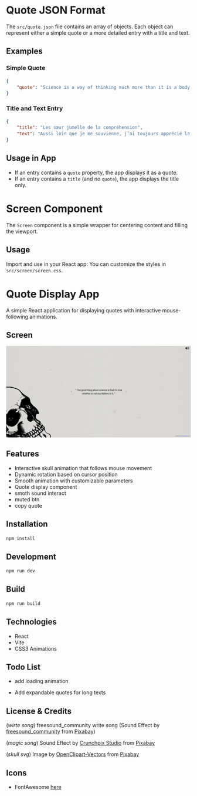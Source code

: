 # Quote JSON Format

The `src/quote.json` file contains an array of objects. Each object can represent either a simple quote or a more detailed entry with a title and text.

## Examples

### Simple Quote
```json
{
	"quote": "Science is a way of thinking much more than it is a body of knowledge."
}
```

### Title and Text Entry
```json
{
	"title": "Les sœur jumelle de la compréhension",
	"text": "Aussi loin que je me souvienne, j’ai toujours apprécié la science. ..."
}
```

## Usage in App
- If an entry contains a `quote` property, the app displays it as a quote.
- If an entry contains a `title` (and no `quote`), the app displays the title only.
# Screen Component

The `Screen` component is a simple wrapper for centering content and filling the viewport.

## Usage

Import and use in your React app:
You can customize the styles in `src/screen/screen.css`.


# Quote Display App

A simple React application for displaying quotes with interactive mouse-following animations.

## Screen
![Alt text](./screen/screen.png?raw=true "Optional Title")

## Features

- Interactive skull animation that follows mouse movement
- Dynamic rotation based on cursor position
- Smooth animation with customizable parameters
- Quote display component
- smoth sound interact
- muted btn
- copy quote

## Installation

```bash
npm install
```

## Development

```bash
npm run dev
```

## Build

```bash
npm run build
```

## Technologies

- React
- Vite
- CSS3 Animations

## Todo List
- add loading animation

- Add expandable quotes for long texts

## License & Credits
(_wirte song_)
freesound_community write song (Sound Effect by <a href="https://pixabay.com/users/freesound_community-46691455/?utm_source=link-attribution&utm_medium=referral&utm_campaign=music&utm_content=38629">freesound_community</a> from <a href="https://pixabay.com/sound-effects//?utm_source=link-attribution&utm_medium=referral&utm_campaign=music&utm_content=38629">Pixabay</a>)

(_magic song_)
Sound Effect by <a href="https://pixabay.com/users/freesound_crunchpixstudio-49769582/?utm_source=link-attribution&utm_medium=referral&utm_campaign=music&utm_content=388923">Crunchpix Studio</a> from <a href="https://pixabay.com/sound-effects//?utm_source=link-attribution&utm_medium=referral&utm_campaign=music&utm_content=388923">Pixabay</a>

(_skull svg_)
Image by <a href="https://pixabay.com/users/openclipart-vectors-30363/?utm_source=link-attribution&utm_medium=referral&utm_campaign=image&utm_content=2028284">OpenClipart-Vectors</a> from <a href="https://pixabay.com//?utm_source=link-attribution&utm_medium=referral&utm_campaign=image&utm_content=2028284">Pixabay</a>




## Icons

- FontAwesome <a href="https://fontawesome.com/"> here </a>